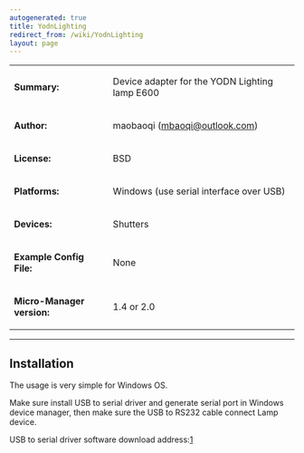 ```yaml
---
autogenerated: true
title: YodnLighting
redirect_from: /wiki/YodnLighting
layout: page
---
```


<table>
<tr>
<td markdown="1">

**Summary:**

</td>
<td markdown="1">

Device adapter for the YODN Lighting lamp E600

</td>
</tr>
<tr>
<td markdown="1">

**Author:**

</td>
<td markdown="1">

maobaoqi (mbaoqi@outlook.com)

<tr>
<td markdown="1">

**License:**

</td>
<td markdown="1">

BSD

</td>
</tr>
<tr>
<td markdown="1">

**Platforms:**

</td>
<td markdown="1">

Windows (use serial interface over USB)

</td>
</tr>
<tr>
<td markdown="1">

**Devices:**

</td>
<td markdown="1">

Shutters

</td>
</tr>
<tr>
<td markdown="1">

**Example Config File:**

</td>
<td markdown="1">

None

</td>
</tr>
<tr>
<td markdown="1">

**Micro-Manager version:**

</td>
<td markdown="1">

1.4 or 2.0

</td>
</tr>
</table>

------------------------------------------------------------------------

## Installation

The usage is very simple for Windows OS.

Make sure install USB to serial driver and generate serial port in
Windows device manager, then make sure the USB to RS232 cable connect
Lamp device.

USB to serial driver software download
address:[1](http://www.wch.cn/downloads/CH341SER_EXE.html)
